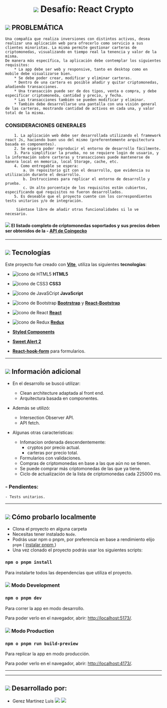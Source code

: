 # <center><img src="https://img.icons8.com/external-filled-color-icons-papa-vector/80/null/external-Crypto-Mining-making-money-on-crypto-filled-color-icons-papa-vector.png"/> Desafío: React Crypto</center>

## <img src="https://img.icons8.com/color/30/null/box-important--v1.png"/> PROBLEMÁTICA

    Una compañía que realiza inversiones con distintos activos, desea realizar una aplicación web para ofrecerlo como servicio a sus clientes minoristas. La misma permite gestionar carteras de criptomonedas, visualizando en tiempo real la tenencia y valor de la misma.
    De manera más específica, la aplicación debe contemplar los siguientes requisitos:
        * La app debe ser web y responsive, tanto en desktop como en mobile debe visualizarse bien.
        * Se debe poder crear, modificar y eliminar carteras.
        * Dentro de una cartera es posible añadir y quitar criptomonedas, añadiendo transacciones.
        * Una transacción puede ser de dos tipos, venta o compra, y debe especificar criptomoneda, cantidad y precio, y fecha.
        * Las transacciones también se pueden modificar y eliminar.
        * También debe desarrollarse una pantalla con una visión general de las carteras, mostrando cantidad de activos en cada una, y valor total de la misma.

### CONSIDERACIONES GENERALES

        1. La aplicación web debe ser desarrollada utilizando el framework react Js, haciendo buen uso del mismo (preferentemente arquitectura basada en componentes).
        2. Se espera poder reproducir el entorno de desarrollo fácilmente.
        3. Para simplificar la prueba, no se requiere login de usuario, y la información sobre carteras y transacciones puede mantenerse de manera local en memoria, local Storage, cache, etc.
        4. Como entregable se espera:
            a. Un repositorio git con el desarrollo, que evidencia su utilización durante el desarrollo.
            b. Instrucciones para replicar el entorno de desarrollo y prueba.
            c. Un alto porcentaje de los requisitos están cubiertos, especificando qué requisitos no fueron desarrollados.
        5. Es deseable que el proyecto cuente con los correspondientes tests unitarios y/o de integración.

         Siéntase libre de añadir otras funcionalidades si lo ve necesario.

#### <img src="https://img.icons8.com/color/20/null/high-priority.png"/> El listado completo de criptomonedas soportados y sus precios deben ser obtenidos de la - [API de Coingecko](https://www.coingecko.com/en/api)

---

## <img src="https://img.icons8.com/emoji/26/null/hammer-and-pick.png"/> Tecnologías

Este proyecto fue creado con [**Vite**](https://vitejs.dev/guide/), utiliza las siguientes **tecnologías**:

- <img src="https://img.icons8.com/color/24/null/html-5--v1.png" alt="icono de HTML5"/> **HTML5**

- <img src="https://img.icons8.com/color/24/null/css3.png" alt="icono de CSS3"/> **CSS3**

- <img src="https://img.icons8.com/color/24/null/javascript--v1.png" alt="icono de JavaSCript" /> **JavaScript**

- <img src="https://img.icons8.com/color/24/null/bootstrap.png" alt="icono de Bootstrap"/> [**Bootrstrap**](https://getbootstrap.com/) y [**React-Bootstrap**](https://react-bootstrap.github.io/)

- <img src="https://img.icons8.com/office/24/null/react.png" alt="icono de React" /> [**React**](https://reactjs.org/)

- <img src="https://img.icons8.com/color/26/null/redux.png" alt="icono de Redux" /> [**Redux**](https://es.redux.js.org/)

- [**Styled Components**](https://styled-components.com/)

- [**Sweet Alert 2**](https://sweetalert2.github.io/)

- [**React-hook-form**](https://react-hook-form.com/) para formularios.

---

## <img src="https://img.icons8.com/external-others-pike-picture/50/null/external-Product-Information-market-others-pike-picture.png"/> Información adicional

- En el desarrollo se buscó utilizar:
  - Clean architecture adaptada al front end.
  - Arquitectura basada en componentes.
- Además se utilizó:

  - Intersection Observer API.
  - API fetch.

- Algunas otras caracteristicas:

  - Infomacion ordenada descendentemente:
    - cryptos por precio actual.
    - carteras por precio total.

  * Formularios con validaciones.
  * Compras de criptomonedas en base a las que aún no se tienen.
  * Se puede comprar más criptomonedas de las que ya tiene.
  * Ciclo de actualización de la lista de criptomonedas cada 225000 ms.

### - Pendientes:

    - Tests unitarios.

---

## <img src="https://img.icons8.com/office/30/null/console.png"/> Cómo probarlo localmente

- Clona el proyecto en alguna carpeta
- Necesitas tener instalado `Node`.
- Podrás usar npm o pnpm, por preferencia en base a rendimiento elijo `pnpm` ( [instalar pnpm ](https://www.npmjs.com/package/pnpm))
- Una vez clonado el proyecto podrás usar los siguientes scripts:

### `npm o pnpm install`

Para instalarte todos las dependencias que utiliza el proyecto.

### <img src="https://img.icons8.com/office/25/null/Production-order-history.png"/> Modo Development

### `npm o pnpm dev`

Para correr la app en modo desarrollo.

Para poder verlo en el navegador, abrir: [http://localhost:5173/](http://localhost:5173/).

### <img src="https://img.icons8.com/color/35/null/backend-development--v1.png"/> Modo Production

### `npm o pnpm run build-preview`

Para replicar la app en modo producción.

Para poder verlo en el navegador, abrir: [http://localhost:4173/](http://localhost:4173/).

---

---

## <img src="https://img.icons8.com/color/26/null/person-male.png"/> Desarrollado por:

- Gerez Martinez Luis [<img src="https://img.icons8.com/material-rounded/24/null/github.png"/>](https://github.com/LuisGerezM) [<img src="https://img.icons8.com/fluency/24/null/linkedin.png"/>](https://www.linkedin.com/in/luisgerezm/)
